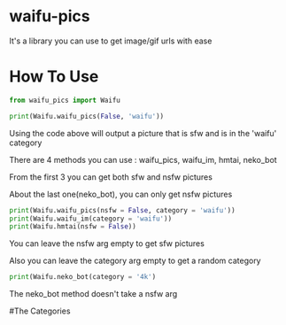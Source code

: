 # waifu-pics

It's a library you can use to get image/gif urls with ease

# How To Use

```py
from waifu_pics import Waifu

print(Waifu.waifu_pics(False, 'waifu'))
```

Using the code above will output a picture that is sfw and is in the 'waifu' category

There are 4 methods you can use : waifu_pics, waifu_im, hmtai, neko_bot

From the first 3 you can get both sfw and nsfw pictures

About the last one(neko_bot), you can only get nsfw pictures

```py
print(Waifu.waifu_pics(nsfw = False, category = 'waifu'))
print(Waifu.waifu_im(category = 'waifu'))
print(Waifu.hmtai(nsfw = False))
```
You can leave the nsfw arg empty to get sfw pictures

Also you can leave the category arg empty to get a random category

```py
print(Waifu.neko_bot(category = '4k')
```

The neko_bot method doesn't take a nsfw arg

#The Categories


